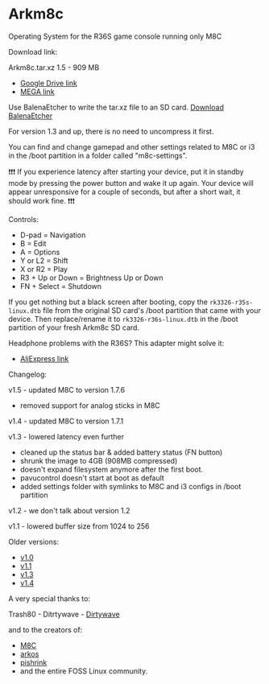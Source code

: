 # Arkm8c

Operating System for the R36S game console running only M8C

Download link:

Arkm8c.tar.xz 1.5 - 909 MB
- [Google Drive link](https://bit.ly/arkm8c15)
- [MEGA link](https://bit.ly/arkm8c15M)

Use BalenaEtcher to write the tar.xz file to an SD card.
[Download BalenaEtcher](https://etcher.balena.io/)

For version 1.3 and up, there is no need to uncompress it first.

You can find and change gamepad and other settings related to M8C or i3 in the /boot partition in a folder called "m8c-settings".

❗❗❗ If you experience latency after starting your device, put it in standby mode by pressing the power button and wake it up again. Your device will appear unresponsive for a couple of seconds, but after a short wait, it should work fine. ❗❗❗

Controls:
- D-pad = Navigation
- B = Edit
- A = Options
- Y or L2 = Shift
- X or R2 = Play
- R3 + Up or Down = Brightness Up or Down
- FN + Select = Shutdown

If you get nothing but a black screen after booting, copy the `rk3326-r35s-linux.dtb` file from the original SD card's /boot partition that came with your device. Then replace/rename it to `rk3326-r36s-linux.dtb` in the /boot partition of your fresh Arkm8c SD card.

Headphone problems with the R36S? This adapter might solve it:
- [AliExpress link](https://bit.ly/43hYwXj)

Changelog:

v1.5 - updated M8C to version 1.7.6
- removed support for analog sticks in M8C

v1.4 - updated M8C to version 1.7.1

v1.3 - lowered latency even further
- cleaned up the status bar & added battery status (FN button)
- shrunk the image to 4GB (908MB compressed)
- doesn't expand filesystem anymore after the first boot.
- pavucontrol doesn't start at boot as default
- added settings folder with symlinks to M8C and i3 configs in /boot partition

v1.2 - we don't talk about version 1.2

v1.1 - lowered buffer size from 1024 to 256

Older versions:
- [v1.0](https://bit.ly/arkm8cxz)
- [v1.1](https://bit.ly/arkm8c1xz)
- [v1.3](https://bit.ly/arkm8c13)
- [v1.4](https://bit.ly/arkm8c14)

A very special thanks to:

Trash80 - Ditrtywave - [Dirtywave](https://dirtywave.com/)

and to the creators of:
- [M8C](https://github.com/laamaa/m8c)
- [arkos](https://github.com/christianhaitian/a...)
- [pishrink](https://github.com/Drewsif/PiShrink)
- and the entire FOSS Linux community.
